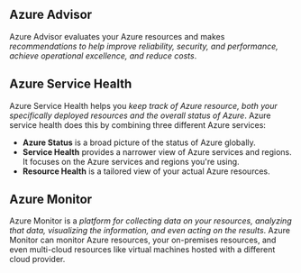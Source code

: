 ## Azure Advisor
Azure Advisor evaluates your Azure resources and makes _recommendations to help improve reliability, security, and performance, achieve operational excellence, and reduce costs_.

## Azure Service Health
Azure Service Health helps you _keep track of Azure resource, both your specifically deployed resources and the overall status of Azure_. Azure service health does this by combining three different Azure services:
- **Azure Status** is a broad picture of the status of Azure globally.
- **Service Health** provides a narrower view of Azure services and regions. It focuses on the Azure services and regions you're using.
- **Resource Health** is a tailored view of your actual Azure resources.

## Azure Monitor
Azure Monitor is a _platform for collecting data on your resources, analyzing that data, visualizing the information, and even acting on the results_. Azure Monitor can monitor Azure resources, your on-premises resources, and even multi-cloud resources like virtual machines hosted with a different cloud provider.